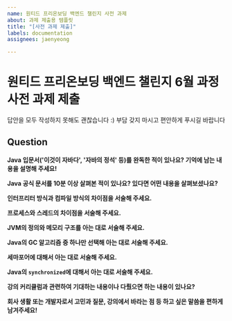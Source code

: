 ```yaml
---
name: 원티드 프리온보딩 백엔드 챌린지 사전 과제
about: 과제 제출용 템플릿
title: "[사전 과제 제출]"
labels: documentation
assignees: jaenyeong

---
```


# 원티드 프리온보딩 백엔드 챌린지 6월 과정 사전 과제 제출
답안을 모두 작성하지 못해도 괜찮습니다 :)
부담 갖지 마시고 편안하게 푸시길 바랍니다

## Question
**Java 입문서('이것이 자바다', '자바의 정석' 등)를 완독한 적이 있나요? 기억에 남는 내용을 설명해 주세요!**
> 

**Java 공식 문서를 10분 이상 살펴본 적이 있나요? 있다면 어떤 내용을 살펴보셨나요?**
> 

**인터프리터 방식과 컴파일 방식의 차이점을 서술해 주세요.**
> 

**프로세스와 스레드의 차이점을 서술해 주세요.**
> 

**JVM의 정의와 메모리 구조를 아는 대로 서술해 주세요.**
> 

**Java의 GC 알고리즘 중 하나만 선택해 아는 대로 서술해 주세요.**
> 

**세마포어에 대해서 아는 대로 서술해 주세요.**
> 

**Java의 `synchronized`에 대해서 아는 대로 서술해 주세요.**
> 

**강의 커리큘럼과 관련하여 기대하는 내용이나 다뤘으면 하는 내용이 있나요?**
> 

**회사 생활 또는 개발자로서 고민과 질문, 강의에서 바라는 점 등 하고 싶은 말씀을 편하게 남겨주세요!**
>
